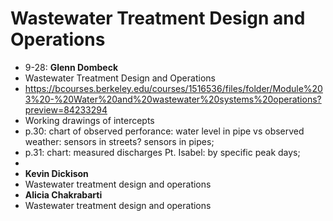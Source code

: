 # Wastewater Treatment Design and Operations
- 9-28: **Glenn Dombeck**
- Wastewater Treatment Design and Operations
- https://bcourses.berkeley.edu/courses/1516536/files/folder/Module%203%20-%20Water%20and%20wastewater%20systems%20operations?preview=84233294
- Working drawings of intercepts
- p.30: chart of observed perforance: water level in pipe vs observed weather: sensors in streets? sensors in pipes;
- p.31: chart: measured discharges Pt. Isabel: by specific peak days;
- 
- **Kevin Dickison**
- Wastewater treatment design and operations
- **Alicia Chakrabarti**
- Wastewater treatment design and operations